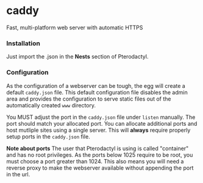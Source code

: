 # caddy
Fast, multi-platform web server with automatic HTTPS

### Installation
Just import the .json in the **Nests** section of Pterodactyl.

### Configuration
As the configuration of a webserver can be tough, the egg will create a default `caddy.json` file.
This default configuration file disables the admin area and provides the configuration to serve static files
out of the automatically created `www` directory.

You MUST adjust the port in the `caddy.json` file under `listen` manually. The port should match your allocated port.
You can allocate additional ports and host mutliple sites using a single server. This will **always** require properly 
setup ports in the `caddy.json` file.

**Note about ports**
The user that Pterodactyl is using is called "container" and has no root privileges. 
As the ports below 1025 require to be root, you must choose a port greater than 1024.
This also means you will need a reverse proxy to make the webserver available without appending the
port in the url.
